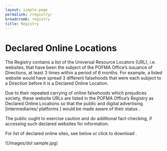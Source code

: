 ```yaml
---
layout: simple-page
permalink: /registry/
breadcrumb: registry
title: Registry
---
```


# Declared Online Locations 
The Registry contains a list of the Universal Resource Locators (URL), i.e. websites, that have been the subject of the POFMA Office’s issuance of Directions, at least 3 times within a period of 6 months. For example, a listed website would have spread 3 different falsehoods that were each subject to a Direction before it is a Declared Online Location. 

Due to their repeated carrying of online falsehoods which prejudices society, these website URLs are listed in the POFMA Office’s Registry as Declared Online Locations so that the public and digital advertising [intermediaries/ platforms ] would be made aware of their status . 

The public ought to exercise caution and do additional fact-checking, if accessing such declared websites for information.

For list of declared online sites, see below or click to download <PDF file>.  
  
!(/images/dol sample.jpg)


